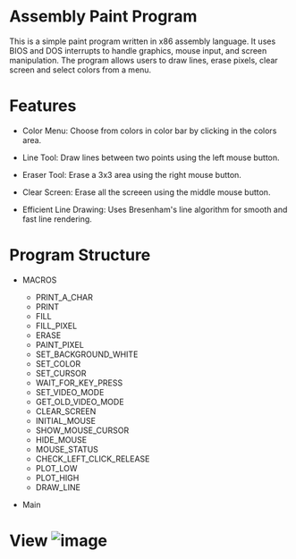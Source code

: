# Assembly Paint Program
This is a simple paint program written in x86 assembly language. It uses BIOS and DOS interrupts to handle graphics, mouse input, and screen manipulation. The program allows users to draw lines, erase pixels, clear screen and select colors from a menu.

# Features
- Color Menu: Choose from colors in color bar by clicking in the colors area.

- Line Tool: Draw lines between two points using the left mouse button.

- Eraser Tool: Erase a 3x3 area using the right mouse button.

- Clear Screen: Erase all the screeen using the middle mouse button.

- Efficient Line Drawing: Uses Bresenham's line algorithm for smooth and fast line rendering.
  
# Program Structure
- MACROS
  - PRINT_A_CHAR
  - PRINT
  - FILL
  - FILL_PIXEL
  - ERASE
  - PAINT_PIXEL
  - SET_BACKGROUND_WHITE
  - SET_COLOR
  - SET_CURSOR
  - WAIT_FOR_KEY_PRESS
  - SET_VIDEO_MODE
  - GET_OLD_VIDEO_MODE
  - CLEAR_SCREEN
  - INITIAL_MOUSE
  - SHOW_MOUSE_CURSOR
  - HIDE_MOUSE
  - MOUSE_STATUS
  - CHECK_LEFT_CLICK_RELEASE
  - PLOT_LOW
  - PLOT_HIGH
  - DRAW_LINE

- Main

# View ![image](https://github.com/user-attachments/assets/d144da92-3504-4b85-b3e9-2eb664a3cbcf)
